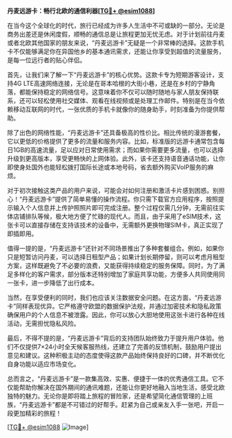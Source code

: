**丹麦远游卡：畅行北欧的通信利器[[TG💪+ @esim1088](https://t.me/s/esim1088)]**

在当今这个全球化的时代，旅行已经成为许多人生活中不可或缺的一部分。无论是商务出差还是休闲度假，顺畅的通信总是让旅程更加无忧无虑。对于计划前往丹麦或者北欧其他国家的朋友来说，“丹麦远游卡”无疑是一个非常棒的选择。这款手机卡不仅能够满足你在异国他乡的基本通讯需求，还能让你享受到超值的流量服务，是每一位远行者的贴心伴侣。

首先，让我们来了解一下“丹麦远游卡”的核心优势。这款卡专为短期游客设计，支持4G LTE高速网络连接，无论是在哥本哈根的大街小巷，还是在乡村的宁静角落，都能保持稳定的网络信号。这意味着你不仅可以随时随地与家人朋友保持联系，还可以轻松使用社交媒体、观看在线视频或是处理工作邮件。特别是在当今依赖移动互联网的时代，一张优质的手机卡就像你的随身助手，时刻准备为你提供帮助。

除了出色的网络性能，“丹麦远游卡”还具备极高的性价比。相比传统的漫游套餐，它以更低的价格提供了更多的流量和服务内容。比如，标准版的远游卡通常包含每日1GB的高速流量，足以应对日常使用需求；而如果你需要更多流量，也可以选择升级到更高版本，享受更畅快的上网体验。此外，该卡还支持语音通话功能，让你即使身处国外也能轻松拨打国际长途或本地号码，省去额外购买VoIP服务的麻烦。

对于初次接触这类产品的用户来说，可能会对如何注册和激活卡片感到困惑。别担心！“丹麦远游卡”提供了简单易懂的操作流程。你只需下载官方应用程序，按照提示输入个人信息并上传护照照片即可完成注册。整个过程仅需几分钟，无需前往实体店铺排队等候，极大地方便了忙碌的现代人。而且，由于采用了eSIM技术，这张卡可以直接存储在支持该技术的设备中，无需额外更换物理SIM卡，真正实现了即插即用。

值得一提的是，“丹麦远游卡”还针对不同场景推出了多种套餐组合。例如，如果你只是短暂访问丹麦，可以选择日租型产品；如果计划长期停留，则可以考虑月租型方案，这样既避免了不必要的浪费，又能获得持续稳定的服务保障。同时，为了满足多样化的客户需求，部分版本还特别增加了家庭共享功能，方便多人共同使用同一张卡，进一步降低了出行成本。

当然，在享受便利的同时，我们也应该关注数据安全问题。在这方面，“丹麦远游卡”同样表现优异。它严格遵守欧盟的数据保护法规，并通过加密技术和隐私政策确保用户的个人信息不被泄露。因此，你可以放心大胆地使用这张卡进行各种在线活动，无需担忧隐私风险。

最后，不得不提的是，“丹麦远游卡”背后的支持团队始终致力于提升用户体验。他们不仅提供7×24小时全天候客服热线，还建立了完善的反馈机制，鼓励用户提出意见和建议。这种积极主动的态度使得这款产品始终保持良好的口碑，并不断优化自身功能以适应市场变化。

总而言之，“丹麦远游卡”是一款集高效、实惠、便捷于一体的优秀通信工具。它不仅能帮助你解决在国外期间的通讯难题，还能让你更好地融入当地生活，感受北欧独特的魅力。无论你是即将踏上旅程的冒险家，还是希望简化通信管理的上班族，“丹麦远游卡”都是不可错过的好帮手。赶紧为自己或亲友入手一张吧，开启一段更加精彩的旅程！

[[TG💪+ @esim1088](https://t.me/s/esim1088) ![Image](https://i.postimg.cc/4NQfJmqS/Snipaste-2025-05-13-00-14-12.png)]